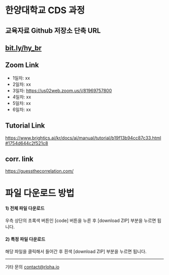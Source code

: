 # 한양대학교 CDS 과정

## 교육자료 Github 저장소 단축 URL
## [bit.ly/hy_br](https://bit.ly/hy_br)

## Zoom Link
* 1일차: xx
* 2일차: xx
* 3일차: https://us02web.zoom.us/j/81969757800
* 4일차: xx
* 5일차: xx
* 6일차: xx

## Tutorial Link
https://www.brightics.ai/kr/docs/ai/manual/tutorial/b19f13b94cc87c33.html#1754d644c2f521c8

## corr. link
https://guessthecorrelation.com/

# 파일 다운로드 방법

#### 1) 전체 파일 다운로드 
우측 상단의 초록색 버튼인 [code] 버튼을 누른 후 [download ZIP] 부분을 누르면 됩니다.

#### 2) 특정 파일 다운로드
해당 파일을 클릭해서 들어간 후 흰색 [download ZIP] 부분을 누르면 됩니다.


--------------
기타 문의
contact@rloha.io
